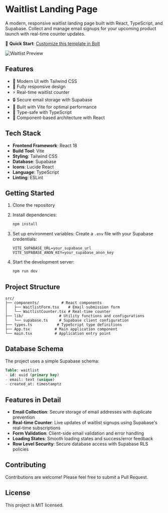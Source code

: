 # Waitlist Landing Page

A modern, responsive waitlist landing page built with React, TypeScript, and Supabase. Collect and manage email signups for your upcoming product launch with real-time counter updates.

🚀 **Quick Start**: [Customize this template in Bolt](https://bolt.new/github/donvito/bolt-supabase-waitlist)

![Waitlist Preview](https://images.unsplash.com/photo-1600267204091-5c1ab8b10c02?auto=format&fit=crop&q=80&w=2000)

## Features

- 🎨 Modern UI with Tailwind CSS
- 📱 Fully responsive design
- ⚡ Real-time waitlist counter
- 🔒 Secure email storage with Supabase
- 🚀 Built with Vite for optimal performance
- 💪 Type-safe with TypeScript
- 🧩 Component-based architecture with React

## Tech Stack

- **Frontend Framework**: React 18
- **Build Tool**: Vite
- **Styling**: Tailwind CSS
- **Database**: Supabase
- **Icons**: Lucide React
- **Language**: TypeScript
- **Linting**: ESLint

## Getting Started

1. Clone the repository
2. Install dependencies:
   ```bash
   npm install
   ```

3. Set up environment variables:
   Create a `.env` file with your Supabase credentials:
   ```
   VITE_SUPABASE_URL=your_supabase_url
   VITE_SUPABASE_ANON_KEY=your_supabase_anon_key
   ```

4. Start the development server:
   ```bash
   npm run dev
   ```

## Project Structure

```
src/
├── components/          # React components
│   ├── WaitlistForm.tsx    # Email submission form
│   └── WaitlistCounter.tsx # Real-time counter
├── lib/                # Utility functions and configurations
│   └── supabase.ts     # Supabase client configuration
├── types.ts           # TypeScript type definitions
├── App.tsx           # Main application component
└── main.tsx          # Application entry point
```

## Database Schema

The project uses a simple Supabase schema:

```sql
Table: waitlist
- id: uuid (primary key)
- email: text (unique)
- created_at: timestamptz
```

## Features in Detail

- **Email Collection**: Secure storage of email addresses with duplicate prevention
- **Real-time Counter**: Live updates of waitlist signups using Supabase's real-time subscriptions
- **Form Validation**: Client-side email validation and error handling
- **Loading States**: Smooth loading states and success/error feedback
- **Row Level Security**: Secure database access with Supabase RLS policies

## Contributing

Contributions are welcome! Please feel free to submit a Pull Request.

## License

This project is MIT licensed.